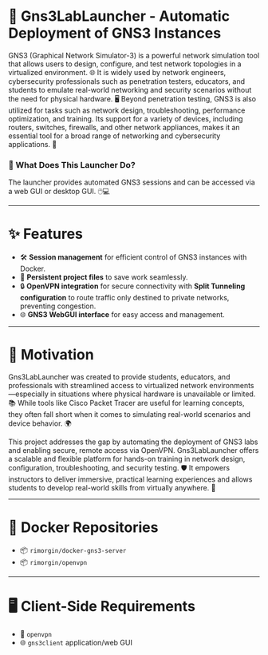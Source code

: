 # 🚀 Gns3LabLauncher - Automatic Deployment of GNS3 Instances

GNS3 (Graphical Network Simulator-3) is a powerful network simulation tool that allows users to design, configure, and test network topologies in a virtualized environment. 🌐 It is widely used by network engineers, cybersecurity professionals such as penetration testers, educators, and students to emulate real-world networking and security scenarios without the need for physical hardware. 🖥️ Beyond penetration testing, GNS3 is also utilized for tasks such as network design, troubleshooting, performance optimization, and training. Its support for a variety of devices, including routers, switches, firewalls, and other network appliances, makes it an essential tool for a broad range of networking and cybersecurity applications. 🔧

### 🤔 What Does This Launcher Do?

The launcher provides automated GNS3 sessions and can be accessed via a web GUI or desktop GUI. 🖱️💻

---

# ✨ Features

- 🛠️ **Session management** for efficient control of GNS3 instances with Docker.
- 💾 **Persistent project files** to save work seamlessly.
- 🔒 **OpenVPN integration** for secure connectivity with **Split Tunneling configuration** to route traffic only destined to private networks, preventing congestion.
- 🌐 **GNS3 WebGUI interface** for easy access and management.

---

# 🎯 Motivation

Gns3LabLauncher was created to provide students, educators, and professionals with streamlined access to virtualized network environments—especially in situations where physical hardware is unavailable or limited. 📚 While tools like Cisco Packet Tracer are useful for learning concepts, they often fall short when it comes to simulating real-world scenarios and device behavior. 🌍

This project addresses the gap by automating the deployment of GNS3 labs and enabling secure, remote access via OpenVPN. Gns3LabLauncher offers a scalable and flexible platform for hands-on training in network design, configuration, troubleshooting, and security testing. 🛡️ It empowers instructors to deliver immersive, practical learning experiences and allows students to develop real-world skills from virtually anywhere. 🌟

---

# 🐳 Docker Repositories

- 📦 `rimorgin/docker-gns3-server`
- 📦 `rimorgin/openvpn`

---

# 🖥️ Client-Side Requirements

- 🔑 `openvpn`
- 🌐 `gns3client` application/web GUI
